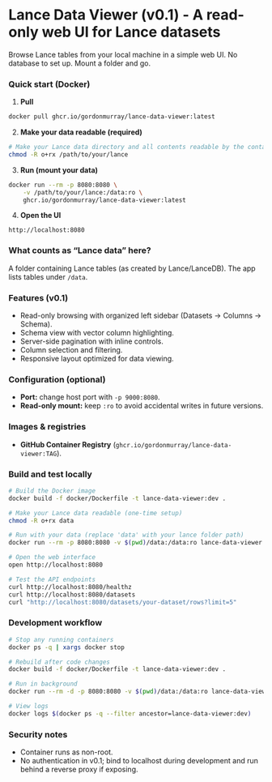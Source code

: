 

# Lance Data Viewer (v0.1) - A read-only web UI for Lance datasets

Browse Lance tables from your local machine in a simple web UI. No database to set up. Mount a folder and go.

### Quick start (Docker)

1. **Pull**

```bash
docker pull ghcr.io/gordonmurray/lance-data-viewer:latest
```

2. **Make your data readable (required)**

```bash
# Make your Lance data directory and all contents readable by the container
chmod -R o+rx /path/to/your/lance
```

3. **Run (mount your data)**

```bash
docker run --rm -p 8080:8080 \
    -v /path/to/your/lance:/data:ro \
    ghcr.io/gordonmurray/lance-data-viewer:latest
```

4. **Open the UI**

```
http://localhost:8080
```

### What counts as “Lance data” here?

A folder containing Lance tables (as created by Lance/LanceDB). The app lists tables under `/data`.

### Features (v0.1)

- Read-only browsing with organized left sidebar (Datasets → Columns → Schema).
- Schema view with vector column highlighting.
- Server-side pagination with inline controls.
- Column selection and filtering.
- Responsive layout optimized for data viewing.

### Configuration (optional)

- **Port:** change host port with `-p 9000:8080`.
- **Read-only mount:** keep `:ro` to avoid accidental writes in future versions.

### Images & registries

- **GitHub Container Registry** (`ghcr.io/gordonmurray/lance-data-viewer:TAG`).

### Build and test locally

```bash
# Build the Docker image
docker build -f docker/Dockerfile -t lance-data-viewer:dev .

# Make your Lance data readable (one-time setup)
chmod -R o+rx data

# Run with your data (replace 'data' with your lance folder path)
docker run --rm -p 8080:8080 -v $(pwd)/data:/data:ro lance-data-viewer:dev

# Open the web interface
open http://localhost:8080

# Test the API endpoints
curl http://localhost:8080/healthz
curl http://localhost:8080/datasets
curl "http://localhost:8080/datasets/your-dataset/rows?limit=5"
```

### Development workflow

```bash
# Stop any running containers
docker ps -q | xargs docker stop

# Rebuild after code changes
docker build -f docker/Dockerfile -t lance-data-viewer:dev .

# Run in background
docker run --rm -d -p 8080:8080 -v $(pwd)/data:/data:ro lance-data-viewer:dev

# View logs
docker logs $(docker ps -q --filter ancestor=lance-data-viewer:dev)
```

### Security notes

- Container runs as non-root.
- No authentication in v0.1; bind to localhost during development and run behind a reverse proxy if exposing.